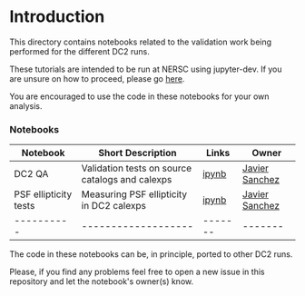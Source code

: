 # Introduction

This directory contains notebooks related to the validation work
being performed for the different DC2 runs. 

These tutorials are intended to be run at NERSC using jupyter-dev. If you are unsure
on how to proceed, please go [here](https://github.com/LSSTDESC/DC2-analysis/tree/master/tutorials).

You are encouraged to use the code in these notebooks for your own analysis.

### Notebooks


| Notebook | Short Description | Links | Owner |
|----------|-------------------|-------|-------|
|DC2 QA | Validation tests on source catalogs and calexps | [ipynb](./DC2_calexp_src_validation_1p2.ipynb) | [Javier Sanchez](https://github.com/LSSTDESC/DC2-analysis/issues/new?body=@fjaviersanchez) |
|PSF ellipticity tests | Measuring PSF ellipticity in DC2 calexps | [ipynb](./Run_1.2p_PSF_tests.ipynb) | [Javier Sanchez](https://github.com/LSSTDESC/DC2-analysis/issues/new?body=@fjaviersanchez) |
|----------|-------------------|-------|-------|


The code in these notebooks can be, in principle, ported to other DC2 runs.

Please, if you find any problems feel free to open a new issue in this repository and let the notebook's owner(s) know.
